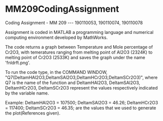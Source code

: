 # MM209CodingAssignment

Coding Assignment - MM 209 --- 190110053, 190110074, 190110078

Assignment is coded in MATLAB a programming language and numerical computing environment developed by MathWorks.

The code returns a graph between Temperature and Mole percentage of Cr2O3, with temeratures ranging from melting point of Al2O3 (2324K) to melting point of Cr2O3 (2533K) and saves the graph under the name 'fnldrft.png'.

To run the code type, in the COMMAND WINDOW, "Q7(DeltamHAl2O3,DeltamSAl2O3,DeltamHCr2O3,DeltamSCr2O3)", where Q7 is the name of the function and DeltamHAl2O3, DeltamSAl2O3, DeltamHCr2O3, DeltamSCr2O3 represent the values respectively indicated by the variable name.

Example: 
DeltamHAl2O3 = 107500;
DeltamSAl2O3 = 46.26;
DeltamHCr2O3 = 117400;
DeltamSCr2O3 = 46.35;
are the values that we used to generate the plot(References given).
